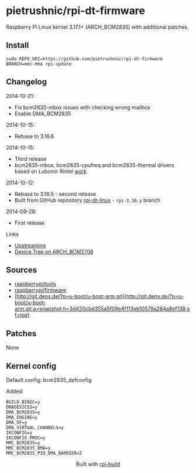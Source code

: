 pietrushnic/rpi-dt-firmware
==========

Raspberry Pi Linux kernel 3.17.1+ (ARCH_BCM2835) with additional patches.

Install
-------

```text
sudo REPO_URI=https://github.com/pietrushnic/rpi-dt-firmware BRANCH=mmc-dma rpi-update
```




Changelog
---------
2014-10-21:
* Fix bcm2835-mbox issues with checking wrong mailbox
* Enable DMA_BCM2835

2014-10-15:
* Rebase to 3.16.6

2014-10-15:
* Third release
* bcm2835-mbox, bcm2835-cpufreq and bcm2835-thermal drivers based on Lubomir Rintel [work](https://github.com/hackerspace/rpi-linux/commits/lr-raspberry-pi-new-mailbox)

2014-10-12:
* Rebase to 3.16.5 - second release
* Built from GitHub repository [rpi-dt-linux](https://github.com/pietrushnic/rpi-dt-linux.git) - `rpi-3.16.y` branch

2014-09-28:
* First release

Links
* [Upstreaming](https://github.com/raspberrypi/linux/wiki/Upstreaming)
* [Device Tree on ARCH_BCM2708](https://github.com/raspberrypi/linux/wiki/Device-Tree-on-ARCH_BCM2708)


Sources
-------
* [raspberrypi/tools](https://github.com/raspberrypi/tools/archive/2324612605316a64f9daae33712e5afe762cf995.tar.gz)
* [raspberrypi/firmware](https://github.com/raspberrypi/firmware/archive/c23c0022740bb4531e841bd1321d2a652c8b3b0d.tar.gz)
* [http://git.denx.de/?p=u-boot/u-boot-arm.git](http://git.denx.de/?p=u-boot/u-boot-arm.git;a=snapshot;h=3d420cbd355a5f09e4f113eb10579a264a8ef138;sf=tgz)


Patches
--------
None

Kernel config
-------------
Default config: bcm2835_defconfig



Added:
```text
BUILD_BIN2C=y
DMADEVICES=y
DMA_BCM2835=y
DMA_ENGINE=y
DMA_OF=y
DMA_VIRTUAL_CHANNELS=y
IKCONFIG=y
IKCONFIG_PROC=y
MMC_BCM2835=y
MMC_BCM2835_DMA=y
MMC_BCM2835_PIO_DMA_BARRIER=2
```


<p align="center">Built with <a href="https://github.com/notro/rpi-build/wiki">rpi-build</a></p>
